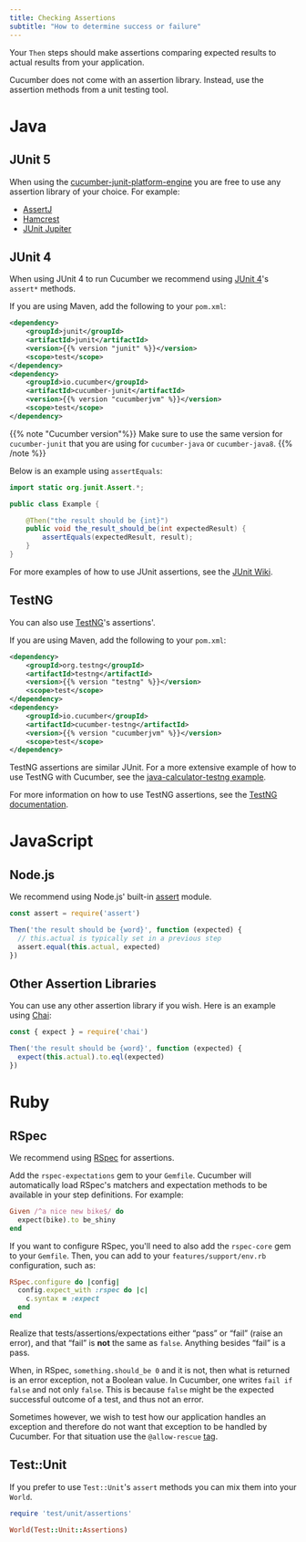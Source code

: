 ```yaml
---
title: Checking Assertions
subtitle: "How to determine success or failure"
---
```


Your `Then` steps should make assertions comparing expected results to actual results
from your application.

Cucumber does not come with an assertion library. Instead, use the assertion methods
from a unit testing tool.

# Java

## JUnit 5

When using the [cucumber-junit-platform-engine](https://github.com/cucumber/cucumber-jvm/tree/main/cucumber-junit-platform-engine)
you are free to use any assertion library of your choice. For example:

 * [AssertJ](https://assertj.github.io/doc/)
 * [Hamcrest](http://hamcrest.org/JavaHamcrest/)
 * [JUnit Jupiter](https://junit.org/junit5/docs/current/user-guide/#writing-tests-assertions)

## JUnit 4

When using JUnit 4 to run Cucumber we recommend using [JUnit 4](https://junit.org/junit4/)'s `assert*` methods.

If you are using Maven, add the following to your `pom.xml`:

```xml
<dependency>
    <groupId>junit</groupId>
    <artifactId>junit</artifactId>
    <version>{{% version "junit" %}}</version>
    <scope>test</scope>
</dependency>
<dependency>
    <groupId>io.cucumber</groupId>
    <artifactId>cucumber-junit</artifactId>
    <version>{{% version "cucumberjvm" %}}</version>
    <scope>test</scope>
</dependency>
```

{{% note "Cucumber version"%}}
Make sure to use the same version for `cucumber-junit` that you are using for `cucumber-java` or `cucumber-java8`.
{{% /note %}}

Below is an example using `assertEquals`:

```java
import static org.junit.Assert.*;

public class Example {

    @Then("the result should be {int}")
    public void the_result_should_be(int expectedResult) {
        assertEquals(expectedResult, result);
    }
}
```

For more examples of how to use JUnit assertions, see the [JUnit Wiki](https://github.com/junit-team/junit4/wiki/Assertions).

## TestNG

You can also use [TestNG](https://testng.org/doc/)'s assertions'.

If you are using Maven, add the following to your `pom.xml`:
```xml
<dependency>
    <groupId>org.testng</groupId>
    <artifactId>testng</artifactId>
    <version>{{% version "testng" %}}</version>
    <scope>test</scope>
</dependency>
<dependency>
    <groupId>io.cucumber</groupId>
    <artifactId>cucumber-testng</artifactId>
    <version>{{% version "cucumberjvm" %}}</version>
    <scope>test</scope>
</dependency>
```

TestNG assertions are similar JUnit.
For a more extensive example of how to use TestNG with Cucumber, see the [java-calculator-testng example](https://github.com/cucumber/cucumber-jvm/tree/main/examples/calculator-java-testng).

For more information on how to use TestNG assertions, see the [TestNG documentation](https://testng.org/doc/documentation-main.html#success-failure).

# JavaScript

## Node.js

We recommend using Node.js' built-in [assert](https://nodejs.org/dist/latest-v8.x/docs/api/assert.html) module.

```javascript
const assert = require('assert')

Then('the result should be {word}', function (expected) {
  // this.actual is typically set in a previous step
  assert.equal(this.actual, expected)
})
```

## Other Assertion Libraries

You can use any other assertion library if you wish. Here is an example using [Chai](https://www.chaijs.com/):

```javascript
const { expect } = require('chai')

Then('the result should be {word}', function (expected) {
  expect(this.actual).to.eql(expected)
})
```

# Ruby

## RSpec

We recommend using [RSpec](https://rspec.info/) for assertions.

Add the `rspec-expectations` gem to your `Gemfile`.
Cucumber will automatically load RSpec's matchers and expectation methods to be
available in your step definitions. For example:

```ruby
Given /^a nice new bike$/ do
  expect(bike).to be_shiny
end
```

If you want to configure RSpec, you'll need to also add the `rspec-core` gem
to your `Gemfile`. Then, you can add to your `features/support/env.rb`
configuration, such as:

```ruby
RSpec.configure do |config|
  config.expect_with :rspec do |c|
    c.syntax = :expect
  end
end
```

Realize that tests/assertions/expectations either “pass” or “fail” (raise an error), and that “fail” is **not** the same as `false`.
Anything besides “fail” is a pass.

When, in RSpec, `something.should_be 0` and it is not, then what is returned is an error exception, not a Boolean value.
In Cucumber, one writes `fail if false` and not only `false`.
This is because `false` might be the expected successful outcome of a test, and thus not an error.

Sometimes however, we wish to test how our application handles an exception and therefore do not want that exception
to be handled by Cucumber. For that situation use the `@allow-rescue` [tag](/docs/cucumber/api/#tags).

## Test::Unit

If you prefer to use `Test::Unit`'s `assert` methods you can mix them into
your `World`.

```ruby
require 'test/unit/assertions'

World(Test::Unit::Assertions)
```
